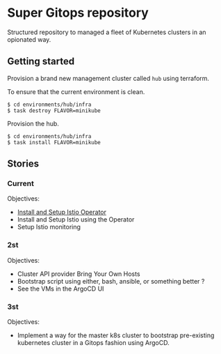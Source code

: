 # Super Gitops repository

Structured repository to managed a fleet of Kubernetes clusters in an opionated way.

## Getting started

Provision a brand new management cluster called `hub` using terraform.

To ensure that the current environment is clean.

```shell
$ cd environments/hub/infra
$ task destroy FLAVOR=minikube
```

Provision the hub.

```shell
$ cd environments/hub/infra
$ task install FLAVOR=minikube
```

## Stories

### Current

Objectives:

- [Install and Setup Istio Operator](https://istio.io/latest/docs/setup/install/operator)
- Install and Setup Istio using the Operator
- Setup Istio monitoring

### 2st

Objectives:

- Cluster API provider Bring Your Own Hosts
- Bootstrap script using either, bash, ansible, or something better ?
- See the VMs in the ArgoCD UI

### 3st

Objectives:

- Implement a way for the master k8s cluster to bootstrap pre-existing kubernetes cluster in a Gitops fashion using ArgoCD.
